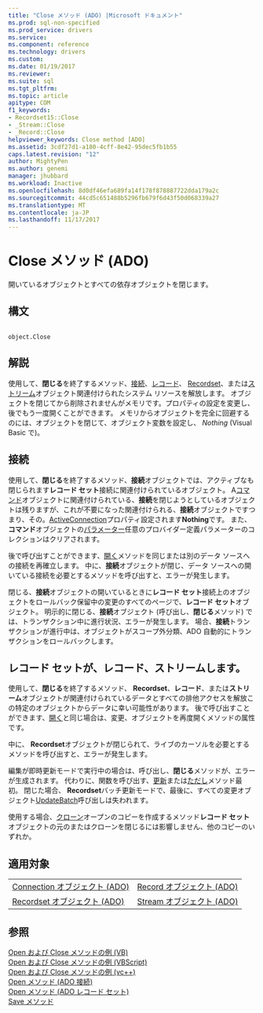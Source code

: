 ```yaml
---
title: "Close メソッド (ADO) |Microsoft ドキュメント"
ms.prod: sql-non-specified
ms.prod_service: drivers
ms.service: 
ms.component: reference
ms.technology: drivers
ms.custom: 
ms.date: 01/19/2017
ms.reviewer: 
ms.suite: sql
ms.tgt_pltfrm: 
ms.topic: article
apitype: COM
f1_keywords:
- Recordset15::Close
- _Stream::Close
- _Record::Close
helpviewer_keywords: Close method [ADO]
ms.assetid: 3cdf27d1-a180-4cff-8e42-95dec5fb1b55
caps.latest.revision: "12"
author: MightyPen
ms.author: genemi
manager: jhubbard
ms.workload: Inactive
ms.openlocfilehash: 8d0df46efa689fa14f178f878887722dda179a2c
ms.sourcegitcommit: 44cd5c651488b5296fb679f6d43f50d068339a27
ms.translationtype: MT
ms.contentlocale: ja-JP
ms.lasthandoff: 11/17/2017
---
```

# <a name="close-method-ado"></a>Close メソッド (ADO)
開いているオブジェクトとすべての依存オブジェクトを閉じます。  
  
## <a name="syntax"></a>構文  
  
```  
  
object.Close  
```  
  
## <a name="remarks"></a>解説  
 使用して、**閉じる**を終了するメソッド、[接続](../../../ado/reference/ado-api/connection-object-ado.md)、[レコード](../../../ado/reference/ado-api/record-object-ado.md)、 [Recordset](../../../ado/reference/ado-api/recordset-object-ado.md)、または[ストリーム](../../../ado/reference/ado-api/stream-object-ado.md)オブジェクト関連付けられたシステム リソースを解放します。 オブジェクトを閉じてから削除されませんがメモリです。プロパティの設定を変更し、後でもう一度開くことができます。 メモリからオブジェクトを完全に回避するのには、オブジェクトを閉じて、オブジェクト変数を設定し、 *Nothing* (Visual Basic で)。  
  
## <a name="connection"></a>接続  
 使用して、**閉じる**を終了するメソッド、**接続**オブジェクトでは、アクティブなも閉じられます**レコード セット**接続に関連付けられているオブジェクト。 A[コマンド](../../../ado/reference/ado-api/command-object-ado.md)オブジェクトに関連付けられている、**接続**を閉じようとしているオブジェクトは残りますが、これが不要になった関連付けられる、**接続**オブジェクトですつまり、その。[ActiveConnection](../../../ado/reference/ado-api/activeconnection-property-ado.md)プロパティ設定されます**Nothing**です。 また、**コマンド**オブジェクトの[パラメーター](../../../ado/reference/ado-api/parameters-collection-ado.md)任意のプロバイダー定義パラメーターのコレクションはクリアされます。  
  
 後で呼び出すことができます、[開く](../../../ado/reference/ado-api/open-method-ado-connection.md)メソッドを同じまたは別のデータ ソースへの接続を再確立します。 中に、**接続**オブジェクトが閉じ、データ ソースへの開いている接続を必要とするメソッドを呼び出すと、エラーが発生します。  
  
 閉じる、**接続**オブジェクトの開いているときに**レコード セット**接続上のオブジェクトをロールバック保留中の変更のすべてのページで、**レコード セット**オブジェクト。 明示的に閉じる、**接続**オブジェクト (呼び出し、**閉じる**メソッド) では、トランザクション中に進行状況、エラーが発生します。 場合、**接続**トランザクションが進行中は、オブジェクトがスコープ外分類、ADO 自動的にトランザクションをロールバックします。  
  
## <a name="recordset-record-stream"></a>レコード セットが、レコード、ストリームします。  
 使用して、**閉じる**を終了するメソッド、 **Recordset**、**レコード**、または**ストリーム**オブジェクトが関連付けられているデータとすべての排他アクセスを解放この特定のオブジェクトからデータに幸い可能性があります。 後で呼び出すことができます、[開く](../../../ado/reference/ado-api/open-method-ado-recordset.md)と同じ場合は、変更、オブジェクトを再度開くメソッドの属性です。  
  
 中に、 **Recordset**オブジェクトが閉じられて、ライブのカーソルを必要とするメソッドを呼び出すと、エラーが発生します。  
  
 編集が即時更新モードで実行中の場合は、呼び出し、**閉じる**メソッドが、エラーが生成されます。 代わりに、関数を呼び出す、[更新](../../../ado/reference/ado-api/update-method.md)または[ただし](../../../ado/reference/ado-api/cancelupdate-method-ado.md)メソッド最初。 閉じた場合、 **Recordset**バッチ更新モードで、最後に、すべての変更オブジェクト[UpdateBatch](../../../ado/reference/ado-api/updatebatch-method.md)呼び出しは失われます。  
  
 使用する場合、[クローン](../../../ado/reference/ado-api/clone-method-ado.md)オープンのコピーを作成するメソッド**レコード セット**オブジェクトの元のまたはクローンを閉じるには影響しません、他のコピーのいずれか。  
  
## <a name="applies-to"></a>適用対象  
  
|||  
|-|-|  
|[Connection オブジェクト (ADO)](../../../ado/reference/ado-api/connection-object-ado.md)|[Record オブジェクト (ADO)](../../../ado/reference/ado-api/record-object-ado.md)|  
|[Recordset オブジェクト (ADO)](../../../ado/reference/ado-api/recordset-object-ado.md)|[Stream オブジェクト (ADO)](../../../ado/reference/ado-api/stream-object-ado.md)|  
  
## <a name="see-also"></a>参照  
 [Open および Close メソッドの例 (VB)](../../../ado/reference/ado-api/open-and-close-methods-example-vb.md)   
 [Open および Close メソッドの例 (VBScript)](../../../ado/reference/ado-api/open-and-close-methods-example-vbscript.md)   
 [Open および Close メソッドの例 (vc++)](../../../ado/reference/ado-api/open-and-close-methods-example-vc.md)   
 [Open メソッド (ADO 接続)](../../../ado/reference/ado-api/open-method-ado-connection.md)   
 [Open メソッド (ADO レコード セット)](../../../ado/reference/ado-api/open-method-ado-recordset.md)   
 [Save メソッド](../../../ado/reference/ado-api/save-method.md)
